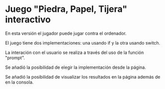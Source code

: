 # Juego "Piedra, Papel, Tijera" interactivo

En esta versión el jugador puede jugar contra el ordenador.

El juego tiene dos implementaciones: una usando if y la otra usando switch.

La interación con el usuario se realiza a través del uso de la función "prompt".

Se añadió la posibilidad de elegir la implementación desde la página.

Se añadió la posibilidad de visualizar los resultados en la página además de en la consola.
